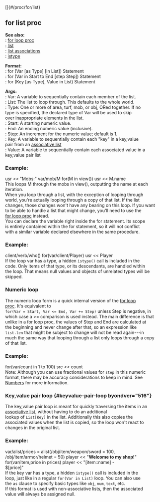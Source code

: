[]{#/proc/for/list}    
## for list proc    
**See also:**    
:   [for loop proc](/ref/proc/for/loop.md)    
:   [list](/ref/list.md)    
:   [list associations](/ref/list/assoc.md)    
:   [istype](/ref/proc/istype.md)    
<!-- -->    
**Format:**    
:   for (Var \[as Type\] \[in List\]) Statement    
:   for (Var in Start to End \[step Step\]) Statement    
:   for (Key \[as Type\], Value in List) Statement    
<!-- -->    
**Args:**    
:   Var: A variable to sequentially contain each member of the list.    
:   List: The list to loop through. This defaults to the whole world.    
:   Type: One or more of area, turf, mob, or obj, ORed together. If no    
    type is specified, the declared type of Var will be used to skip    
    over inappropriate elements in the list.    
:   Start: A starting numeric value.    
:   End: An ending numeric value (inclusive).    
:   Step: An increment for the numeric value; default is 1.    
:   Key: A variable to sequentially contain each \"key\" in a key,value    
    pair from an [associative list](/list/assoc)    
:   Value: A variable to sequentially contain each associated value in a    
    key,value pair list    
### Example:    
usr \<\< \"Mobs:\" var/mob/M for(M in view()) usr \<\< M.name    
This loops M through the mobs in view(), outputting the name at each    
iteration.    
When you loop through a list, with the exception of looping through    
world, you\'re actually looping through a copy of that list. If the list    
changes, those changes won\'t have any bearing on this loop. If you want    
to be able to handle a list that might change, you\'ll need to use the    
[for loop proc](/ref/proc/for/loop.md) instead.    
You can declare the variable right inside the for statement. Its scope    
is entirely contained within the for statement, so it will not conflict    
with a similar variable declared elsewhere in the same procedure.    
### Example:    
client/verb/who() for(var/client/Player) usr \<\< Player    
If the loop var has a type, a hidden `istype()` call is included in the    
code. Only items of that type, or its descendants, are handled within    
the loop. That means null values and objects of unrelated types will be    
skipped.    
### Numeric loop    
The numeric loop form is a quick internal version of the [for loop    
proc](/ref/proc/for/loop.md). It\'s equivalent to    
`for(Var = Start, Var <= End, Var += Step)` unless Step is negative, in    
which case a \>= comparison is used instead. The main difference is that    
unlike in a for loop proc, the values of Step and End are calculated at    
the beginning and never change after that, so an expression like    
`list.len` that might be subject to change will not be read again---in    
much the same way that looping through a list only loops through a copy    
of that list.    
### Example:    
for(var/count in 1 to 100) src \<\< count    
Note: Although you can use fractional values for `step` in this numeric    
format, there may be accuracy considerations to keep in mind. See    
[Numbers](/ref/%7Bnotes%7D/numbers.md) for more information.    
### Key,value pair loop {#keyvalue-pair-loop byondver="516"}    
The key,value pair loop is meant for quickly traversing the items in an    
[associative list](/list/assoc), without having to do an additional    
lookup of `List[Key]` in the list. Additionally this also copies the    
associated values when the list is copied, so the loop won\'t react to    
changes in the original list.    
### Example:    
var/alist/prices = alist(/obj/item/weapon/sword = 100,    
/obj/item/armor/helmet = 50) player \<\< \"**Welcome to my shop!**\"    
for(var/item,price in prices) player \<\< \"\[item::name\] -    
\$\[price\]\"    
If the key var has a type, a hidden `istype()` call is included in the    
loop, just like in a regular `for(Var in List)` loop. You can also use    
the `as` clause to specify basic types like `obj`, `num`, `text`, etc.    
If this format is used with non-associative lists, then the associated    
value will always be assigned null.  